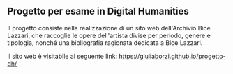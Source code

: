 ## Progetto per esame in Digital Humanities

Il progetto consiste nella realizzazione di un sito web dell'Archivio Bice Lazzari, che raccoglie le opere dell'artista divise per periodo, genere e tipologia, nonché una bibliografia ragionata dedicata a Bice Lazzari.

Il sito web è visitabile al seguente link: https://giuliaborzi.github.io/progetto-dh/
